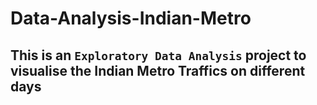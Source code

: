 # Data-Analysis-Indian-Metro

## This is an `Exploratory Data Analysis` project to visualise the Indian Metro Traffics on different days
